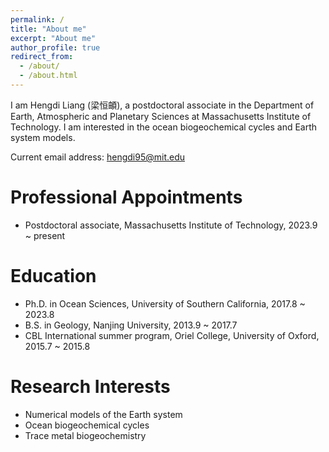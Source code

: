 ```yaml
---
permalink: /
title: "About me"
excerpt: "About me"
author_profile: true
redirect_from: 
  - /about/
  - /about.html
---
```


I am Hengdi Liang (梁恒頔), a postdoctoral associate in the Department of Earth, Atmospheric and Planetary Sciences at Massachusetts Institute of Technology. I am interested in the ocean biogeochemical cycles and Earth system models.

Current email address: hengdi95@mit.edu

Professional Appointments
======
* Postdoctoral associate, Massachusetts Institute of Technology, 2023.9 ~ present                      

Education
======
* Ph.D. in Ocean Sciences, University of Southern California, 2017.8 ~ 2023.8
* B.S. in Geology, Nanjing University, 2013.9 ~ 2017.7
* CBL International summer program, Oriel College, University of Oxford, 2015.7 ~ 2015.8

Research Interests
======
* Numerical models of the Earth system 
* Ocean biogeochemical cycles
* Trace metal biogeochemistry

